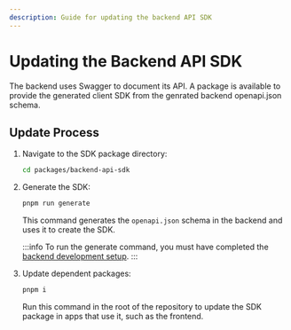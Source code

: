 ```yaml
---
description: Guide for updating the backend API SDK
---
```


# Updating the Backend API SDK

The backend uses Swagger to document its API. A package is available to provide the generated client SDK from the genrated backend openapi.json schema.

## Update Process

1. Navigate to the SDK package directory:
   ```bash
   cd packages/backend-api-sdk
   ```

2. Generate the SDK:
   ```bash
   pnpm run generate
   ```
   This command generates the `openapi.json` schema in the backend and uses it to create the SDK.

   :::info
   To run the generate command, you must have completed the [backend development setup](./development-setup.md#backend-setup).
   :::

3. Update dependent packages:
   ```bash
   pnpm i
   ```
   Run this command in the root of the repository to update the SDK package in apps that use it, such as the frontend.

